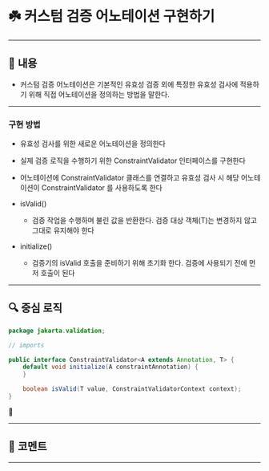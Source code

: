 # ☘️ 커스텀 검증 어노테이션 구현하기

---

## 📖 내용

- 커스텀 검증 어노테이션은 기본적인 유효성 검증 외에 특정한 유효성 검사에 적용하기 위해 직접 어노테이션을 정의하는 방법을 말한다.

---

### 구현 방법
- 유효성 검사를 위한 새로운 어노테이션을 정의한다
- 실제 검증 로직을 수행하기 위한 ConstraintValidator 인터페이스를 구현한다
- 어노테이션에 ConstraintValidator 클래스를 연결하고 유효성 검사 시 해당 어노테이션이 ConstraintValidator 를 사용하도록 한다

- isValid()
  - 검증 작업을 수행하며 불린 값을 반환한다. 검증 대상 객체(T)는 변경하지 않고 그대로 유지해야 한다
- initialize()
  - 검증기의 isValid 호출을 준비하기 위해 초기화 한다. 검증에 사용되기 전에 먼저 호출이 된다

---

## 🔍 중심 로직

```java
package jakarta.validation;

// imports

public interface ConstraintValidator<A extends Annotation, T> {
	default void initialize(A constraintAnnotation) {
	}

	boolean isValid(T value, ConstraintValidatorContext context);
}
```

📌

---

## 💬 코멘트

---
